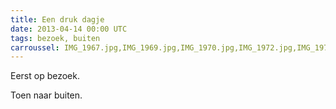 ```yaml
---
title: Een druk dagje
date: 2013-04-14 00:00 UTC
tags: bezoek, buiten
carroussel: IMG_1967.jpg,IMG_1969.jpg,IMG_1970.jpg,IMG_1972.jpg,IMG_1973.jpg,IMG_1974.jpg,IMG_1977.jpg,IMG_1978.jpg 
---
```

Eerst op bezoek.

Toen naar buiten.